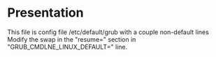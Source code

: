 # Presentation

This file is config file /etc/default/grub with a couple non-default lines
Modify the swap in the "resume=" section in "GRUB_CMDLNE_LINUX_DEFAULT=" line.
